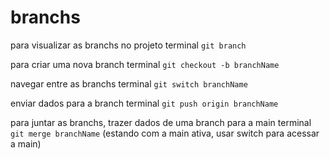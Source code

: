 # branchs

para visualizar as branchs no projeto
terminal `git branch`

para criar uma nova branch
terminal `git checkout -b branchName`

navegar entre as branchs
terminal `git switch branchName`

enviar dados para a branch
terminal `git push origin branchName`

para juntar as branchs, trazer dados de uma branch para a main
terminal `git merge branchName` (estando com a main ativa, usar switch para acessar a main)